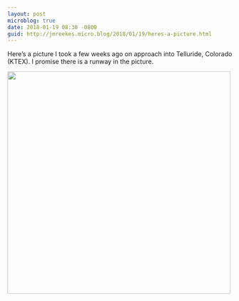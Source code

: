 ```yaml
---
layout: post
microblog: true
date: 2018-01-19 08:30 -0800
guid: http://jmreekes.micro.blog/2018/01/19/heres-a-picture.html
---
```

Here’s a picture I took a few weeks ago on approach into Telluride, Colorado (KTEX). I promise there is a runway in the picture.
<p><img src="http://www.jmreekes.com/uploads/2018/15dbc514e6.jpg" width="500"></p>
